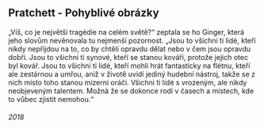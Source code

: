 ## Pratchett - Pohyblivé obrázky

„Víš, co je největší tragédie na celém světě?“ zeptala se ho Ginger, která jeho slovům nevěnovala tu nejmenší pozornost.
„Jsou to všichni ti lidé, kteří nikdy nepřijdou na to, co by chtěli opravdu dělat nebo v čem jsou opravdu dobří. 
Jsou to všichni ti synové, kteří se stanou kováři, protože jejich otec byl kovář.
Jsou to všichni ti lidé, kteří mohli hrát fantasticky na flétnu, kteří ale zestárnou a umřou, aniž v životě uvidí jediný hudební nástroj, takže se z nich místo toho stanou mizerní oráči. Všichni ti lidé s vrozeným, ale nikdy neobjeveným talentem.
Možná že se dokonce rodí v časech a místech, kde to vůbec zjistit nemohou.“


###### 2018